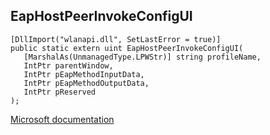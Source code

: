 ## EapHostPeerInvokeConfigUI

```
[DllImport("wlanapi.dll", SetLastError = true)]
public static extern uint EapHostPeerInvokeConfigUI(
   [MarshalAs(UnmanagedType.LPWStr)] string profileName,
   IntPtr parentWindow,
   IntPtr pEapMethodInputData,
   IntPtr pEapMethodOutputData,
   IntPtr pReserved
);
```

[Microsoft documentation](https://docs.microsoft.com/en-us/windows/win32/api/wlanapi/nf-wlanapi-eaphostpeerinvokeconfigui)
